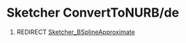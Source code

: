 # Sketcher ConvertToNURB/de
1.  REDIRECT [Sketcher\_BSplineApproximate](Sketcher_BSplineApproximate.md)
